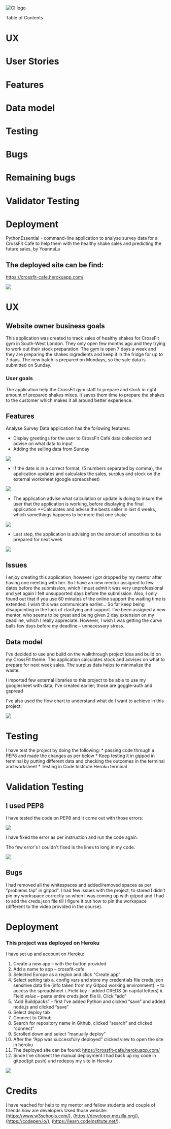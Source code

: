 ![CI logo](https://codeinstitute.s3.amazonaws.com/fullstack/ci_logo_small.png)

Table of Contents
# UX
# User Stories
# Features
# Data model
# Testing
# Bugs
# Remaining bugs
# Validator Testing 
# Deployment

PythonEssential - command-line application to analyse survey data for a CrossFit Café to help them with the healthy shake sales and predicting  the future sales, by YoannaLa

## The deployed site can be find:
https://crossfit-cafe.herokuapp.com/


<img src="Responsive .jpg">

# UX
## Website owner business goals
This application was created to track sales of healthy shakes for CrossFit gym in South-West London. They only open few months ago and they trying to work out their stock preparation. The gym is open 7 days a week and they are preparing the shakes ingredients and keep it in the fridge for up to 7 days. The new batch is prepared on Mondays, so the sale data is submitted on Sunday. 

### User goals
The application help the CrossFit gym staff to prepare and stock in right amount of prepared shakes mixes. It saves them time to prepare the shakes to the customer which makes it all around better experience.

## Features
Analyse Survey Data application has the following features:
* Display greetings for the user to CrossFit Café data collection and advise on what data to input 
* Adding the selling data from Sunday

<img src="ScreenShot1.jpg">

* If the date is in a correct format, (5 numbers separated by comma), the application updates and calculates the sales, surplus and stock on the external worksheet (google spreadsheet)

<img src="ScreenShot2.jpg">

* The application advise what calculation or update is doing to insure the user that the application is working, before displaying the final application 
**Calculates and advise the bests seller in last 4 weeks, which somethings happens to be more that one shake 

<img src="ScreenShot3.jpg">

* Last step, the application is advising on the amount of smoothies to be prepared for next week

<img src="ScreenShot4.jpg">

## Issues
I enjoy creating this application, however I got dropped by my mentor after having one meeting with her. So I have an new mentor assigned to few dates before the submission, which I must admit it was very unprofessional and yet again I felt unsupported days before the submission. Also, I only found out that if you use 60 minutes of the online support the waiting time is extended. I wish this was communicate earlier…  So far keep being disappointing in the luck of clarifying and support. I’ve been assigned a new mentor, who seems to be great and being given 2 day extension on my deadline, which I really appreciate. However, I wish I was getting the curve balls few days before my deadline – unnecessary stress. 

## Data model
I’ve decided to use and build on the walkthrough project idea and build on my CrossFit theme.
The application calculates stock and advises on what to prepare for next week sales. The surplus data helps to minimalize the waste. 

I imported few external libraries to this project to be able to use my googlesheet with data, I’ve created earlier; those are goggle-auth and gspread

I've also used the flow chart to understand what do I want to achieve in this project:

<img src="flowChart.jpg">

# Testing
I have test the project by doing the following:
    * passing code through a PEP8 and made the changes as per below
    * Keep testing it in gippod in terminal by putting different data and checking the outcomes in the terminal and worksheet
    * Testing in Code Institute Heroku terminal 

    
# Validation Testing 
## I used PEP8
I have tested the code on PEP8 and it come out with those errors:

<img src="ErrorsPPE8.jpg">

I have fixed the error as per instruction and run the code again.

The few error's I couldn't fixed is the lines to long in my code.

<img src="PEP8ScreenShootErrors2.jpg">


## Bugs
I had removed all the whitespaces and added/removed spaces as per "problems tap” in gitpod". I had few issues with the project, to stared I didn’t pin my workspace correctly so when I was coming up with gitpod and I had to add the creds.json file till I figure it out how to pin the workspace (different to the video provided in the course). 

# Deployment
### This project was deployed on Heroku
I have set up and account on Heroku:
1.  Create a new app – with the button provided
2.  Add a name to app – crossfit-cafe
3.  Selected Europe as a region and click “Create app”
4.  Select setting tab 
a.   config vars and store my credentials file creds.json sensitive data file (info taken from my Gitpod working environment). – to access the spreadsheet
i.  Field key – added CREDS (in capital letters)
ii. Field value – paste entire creds.json file
iii.    Click “add”
5.  “Add Buildpacks” – first I’ve added Python and clicked “save” and added node.js and clicked “save” 
6.  Select deploy tab
7.  Connect to Github
8.  Search for repository name in Github, clicked “search” and clicked “connect”
9.  Scrolled down and select “manually deploy”
10. After the “App was  successfully deployed”  clicked view to open the site in heroku
11. The deployed site can be found: https://crossfit-cafe.herokuapp.com/
12. Since I've chosent the manual deployment I had back up my code in gitpod(git push) and redepoy my site in Heroku

<img src="HerokuScreenShot.jpg">

# Credits
I have reached for help to my mentor and fellow students and couple of friends how are developers
Used those website: (https://www.w3schools.com/), (https://developer.mozilla.org/), (https://codepen.io/), (https://learn.codeinstitute.net/),


